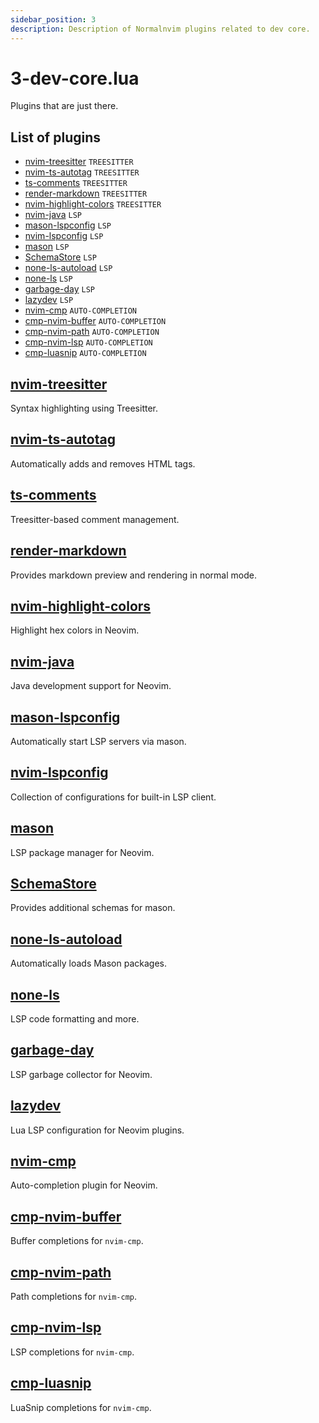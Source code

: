 ```yaml
---
sidebar_position: 3
description: Description of Normalnvim plugins related to dev core.
---
```


# 3-dev-core.lua
Plugins that are just there.

## List of plugins

- [nvim-treesitter](#nvim-treesitter) `TREESITTER`
- [nvim-ts-autotag](#nvim-ts-autotag) `TREESITTER`
- [ts-comments](#ts-comments) `TREESITTER`
- [render-markdown](#render-markdown) `TREESITTER`
- [nvim-highlight-colors](#nvim-highlight-colors) `TREESITTER`
- [nvim-java](#nvim-java) `LSP`
- [mason-lspconfig](#mason-lspconfig) `LSP`
- [nvim-lspconfig](#nvim-lspconfig) `LSP`
- [mason](#mason) `LSP`
- [SchemaStore](#schemastore) `LSP`
- [none-ls-autoload](#none-ls-autoload) `LSP`
- [none-ls](#none-ls) `LSP`
- [garbage-day](#garbage-day) `LSP`
- [lazydev](#lazydev) `LSP`
- [nvim-cmp](#nvim-cmp) `AUTO-COMPLETION`
- [cmp-nvim-buffer](#cmp-nvim-buffer) `AUTO-COMPLETION`
- [cmp-nvim-path](#cmp-nvim-path) `AUTO-COMPLETION`
- [cmp-nvim-lsp](#cmp-nvim-lsp) `AUTO-COMPLETION`
- [cmp-luasnip](#cmp-luasnip) `AUTO-COMPLETION`


## [nvim-treesitter](https://github.com/nvim-treesitter/nvim-treesitter)
Syntax highlighting using Treesitter.

## [nvim-ts-autotag](https://github.com/windwp/nvim-ts-autotag)
Automatically adds and removes HTML tags.

## [ts-comments](https://github.com/JoosepP/ts-comments.nvim)
Treesitter-based comment management.

## [render-markdown](https://github.com/echasnovski/render-markdown.nvim)
Provides markdown preview and rendering in normal mode.

## [nvim-highlight-colors](https://github.com/aviaryan/nvim-highlight-colors)
Highlight hex colors in Neovim.

## [nvim-java](https://github.com/neovim/nvim-java)
Java development support for Neovim.

## [mason-lspconfig](https://github.com/williamboman/mason-lspconfig.nvim)
Automatically start LSP servers via mason.

## [nvim-lspconfig](https://github.com/neovim/nvim-lspconfig)
Collection of configurations for built-in LSP client.

## [mason](https://github.com/williamboman/mason.nvim)
LSP package manager for Neovim.

## [SchemaStore](https://github.com/b0o/SchemaStore.nvim)
Provides additional schemas for mason.

## [none-ls-autoload](https://github.com/jose-elias-alvarez/none-ls-autoload.nvim)
Automatically loads Mason packages.

## [none-ls](https://github.com/jose-elias-alvarez/none-ls.nvim)
LSP code formatting and more.

## [garbage-day](https://github.com/simrat39/garbage-day)
LSP garbage collector for Neovim.

## [lazydev](https://github.com/lazydev/lazydev.nvim)
Lua LSP configuration for Neovim plugins.

## [nvim-cmp](https://github.com/hrsh7th/nvim-cmp)
Auto-completion plugin for Neovim.

## [cmp-nvim-buffer](https://github.com/hrsh7th/cmp-nvim-buffer)
Buffer completions for `nvim-cmp`.

## [cmp-nvim-path](https://github.com/hrsh7th/cmp-nvim-path)
Path completions for `nvim-cmp`.

## [cmp-nvim-lsp](https://github.com/hrsh7th/cmp-nvim-lsp)
LSP completions for `nvim-cmp`.

## [cmp-luasnip](https://github.com/saadparwaiz1/cmp_luasnip)
LuaSnip completions for `nvim-cmp`.

